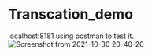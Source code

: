 # Transcation_demo
localhost:8181
using postman to test it.
![Screenshot from 2021-10-30 20-40-20](https://user-images.githubusercontent.com/74342329/139536476-ede759bd-5281-4d46-9a6b-3c5f9b5f4484.png)
